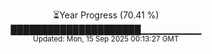 <p align="center">
⏳Year Progress (70.41 %)<br>
█████████████████████▁▁▁▁▁▁▁▁▁ <br>
<sub>Updated: Mon, 15 Sep 2025 00:13:27 GMT</sub>
</p>


